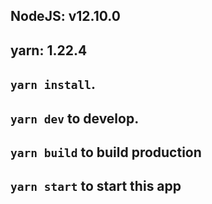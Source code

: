 ## NodeJS: v12.10.0
## yarn: 1.22.4


## `yarn install`.
## `yarn dev` to develop.
## `yarn build` to build production
##  `yarn start`  to start this app
